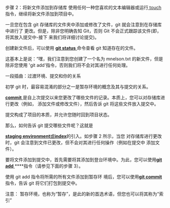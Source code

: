 步骤 2：将新文件添加到存储库 使用任何一种您喜欢的文本编辑器或运行[ touch](http://linux.die.net/man/1/touch) 指令，继续将新文件添加到项目中。

 

 

 

 

一旦您在包含 git 存储库的文件夹中添加或修改了文件，git 就会注意到在存储库中进行了 更改。但是，除非您明确告知 Git，否则 Git 不会正式跟踪该文件(即，将其放入提交中-接下 来我们将详细讨论提交)。

 

创建新文件后，可以使用 [**git status** ](http://git-scm.com/docs/git-status)命令查看 git 知道存在的文件。

 

这基本上是说：“嘿，我们注意到您创建了一个名为 mnelson.txt 的新文件，但是除非您使用 'git add'指令，否则我们将不会对其进行任何处理。

 

 

 

 

一段插曲：过渡环境、提交和你的关系 

 

初学 git 时，最容易混淆的部分之一是暂存环境的概念及其与提交的关系。

 

[**commit** ](http://git-scm.com/docs/git-commit)是自上次提交以来您更改了哪些文件的记录。本质上，您可以对存储库进行更改（例如， 添加文件或修改文件），然后告诉 git 将这些文件放入提交中。

 

提交构成了项目的本质，并允许您随时回到项目状态。

 

那么，如何告诉 git 提交哪些文件呢？这就是

 

[**staging environment**或**index**](https://git-scm.com/book/en/v2/Getting-Started-Git-Basics)的引入。如步骤 2 所示，当您 对存储库进行更改时，git 会注意到文件已更改，但不会对其进行任何操作（例如在提交中 添加文件）。    

 

要将文件添加到提交中，首先需要将其添加到登台环境中。为此，您可以使用[**git add**  ](http://git-scm.com/docs/git-add)**<filename>**指令（请参见下面的步骤 3）。

 

使用 git add 指令将所需的所有文件添加到暂存环 境后，您可以使用[**git commit**](http://git-scm.com/docs/git-commit)指令，告诉 git 将它们打包到提交中。

 

注意： 暂存环境，也称为“暂存”，是此的新的首选术语，但您也可以将其称为“索引”